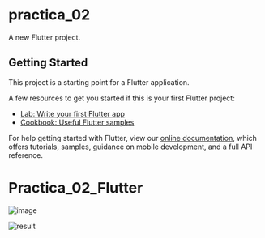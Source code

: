 # practica_02

A new Flutter project.

## Getting Started

This project is a starting point for a Flutter application.

A few resources to get you started if this is your first Flutter project:

- [Lab: Write your first Flutter app](https://flutter.dev/docs/get-started/codelab)
- [Cookbook: Useful Flutter samples](https://flutter.dev/docs/cookbook)

For help getting started with Flutter, view our
[online documentation](https://flutter.dev/docs), which offers tutorials,
samples, guidance on mobile development, and a full API reference.
# Practica_02_Flutter

![image](https://i.pinimg.com/originals/47/40/2f/47402febbf38c4aae6a71f45c9b92f3c.jpg)

![result](https://user-images.githubusercontent.com/65376673/120908482-63cc5f00-c630-11eb-944b-2e435d11d49e.png)
